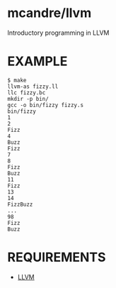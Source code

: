 # mcandre/llvm

Introductory programming in LLVM

# EXAMPLE

```
$ make
llvm-as fizzy.ll
llc fizzy.bc
mkdir -p bin/
gcc -o bin/fizzy fizzy.s
bin/fizzy
1
2
Fizz
4
Buzz
Fizz
7
8
Fizz
Buzz
11
Fizz
13
14
FizzBuzz
...
98
Fizz
Buzz
```

# REQUIREMENTS

* [LLVM](http://llvm.org/)
